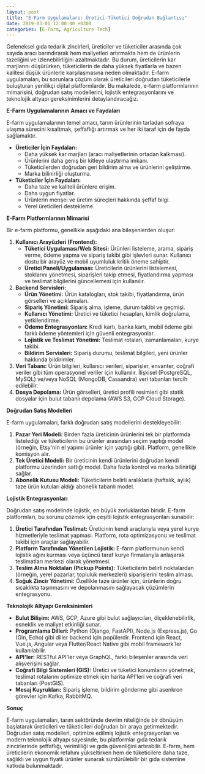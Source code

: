 ```yaml
---
layout: post
title: "E-Farm Uygulamaları: Üretici-Tüketici Doğrudan Bağlantısı"
date: 2019-03-01 12:00:00 +0300
categories: [E-Farm, Agriculture Tech]
---
```



Geleneksel gıda tedarik zincirleri, üreticiler ve tüketiciler arasında çok sayıda aracı barındırarak hem maliyetleri artırmakta hem de ürünlerin tazeliğini ve izlenebilirliğini azaltmaktadır. Bu durum, üreticilerin kar marjlarını düşürürken, tüketicilerin de daha yüksek fiyatlarla ve bazen kalitesi düşük ürünlerle karşılaşmasına neden olmaktadır. E-farm uygulamaları, bu sorunlara çözüm olarak üreticileri doğrudan tüketicilerle buluşturan yenilikçi dijital platformlardır. Bu makalede, e-farm platformlarının mimarisini, doğrudan satış modellerini, lojistik entegrasyonlarını ve teknolojik altyapı gereksinimlerini detaylandıracağız.

**E-Farm Uygulamalarının Amacı ve Faydaları**

E-farm uygulamalarının temel amacı, tarım ürünlerinin tarladan sofraya ulaşma sürecini kısaltmak, şeffaflığı artırmak ve her iki taraf için de fayda sağlamaktır.

*   **Üreticiler İçin Faydaları:**
    *   Daha yüksek kar marjları (aracı maliyetlerinin ortadan kalkması).
    *   Ürünlerini daha geniş bir kitleye ulaştırma imkanı.
    *   Tüketicilerden doğrudan geri bildirim alma ve ürünlerini geliştirme.
    *   Marka bilinirliği oluşturma.
*   **Tüketiciler İçin Faydaları:**
    *   Daha taze ve kaliteli ürünlere erişim.
    *   Daha uygun fiyatlar.
    *   Ürünlerin menşei ve üretim süreçleri hakkında şeffaf bilgi.
    *   Yerel üreticileri destekleme.

**E-Farm Platformlarının Mimarisi**

Bir e-farm platformu, genellikle aşağıdaki ana bileşenlerden oluşur:

1.  **Kullanıcı Arayüzleri (Frontend):**
    *   **Tüketici Uygulaması/Web Sitesi:** Ürünleri listeleme, arama, sipariş verme, ödeme yapma ve sipariş takibi gibi işlevleri sunar. Kullanıcı dostu bir arayüz ve mobil uyumluluk kritik öneme sahiptir.
    *   **Üretici Paneli/Uygulaması:** Üreticilerin ürünlerini listelemesi, stoklarını yönetmesi, siparişleri takip etmesi, fiyatlandırma yapması ve teslimat bilgilerini güncellemesi için kullanılır.
2.  **Backend Servisleri:**
    *   **Ürün Yönetimi:** Ürün katalogları, stok takibi, fiyatlandırma, ürün görselleri ve açıklamaları.
    *   **Sipariş Yönetimi:** Sipariş alma, işleme, durum takibi ve geçmişi.
    *   **Kullanıcı Yönetimi:** Üretici ve tüketici hesapları, kimlik doğrulama, yetkilendirme.
    *   **Ödeme Entegrasyonları:** Kredi kartı, banka kartı, mobil ödeme gibi farklı ödeme yöntemleri için güvenli entegrasyonlar.
    *   **Lojistik ve Teslimat Yönetimi:** Teslimat rotaları, zamanlamaları, kurye takibi.
    *   **Bildirim Servisleri:** Sipariş durumu, teslimat bilgileri, yeni ürünler hakkında bildirimler.
3.  **Veri Tabanı:** Ürün bilgileri, kullanıcı verileri, siparişler, envanter, coğrafi veriler gibi tüm operasyonel veriler için kullanılır. İlişkisel (PostgreSQL, MySQL) ve/veya NoSQL (MongoDB, Cassandra) veri tabanları tercih edilebilir.
4.  **Dosya Depolama:** Ürün görselleri, üretici profili resimleri gibi statik dosyalar için bulut tabanlı depolama (AWS S3, GCP Cloud Storage).

**Doğrudan Satış Modelleri**

E-farm uygulamaları, farklı doğrudan satış modellerini destekleyebilir:

1.  **Pazar Yeri Modeli:** Birden fazla üreticinin ürünlerini tek bir platformda listelediği ve tüketicilerin bu ürünler arasından seçim yaptığı model (örneğin, Etsy'nin el yapımı ürünler için yaptığı gibi). Platform, genellikle komisyon alır.
2.  **Tek Üretici Modeli:** Bir üreticinin kendi ürünlerini doğrudan kendi platformu üzerinden sattığı model. Daha fazla kontrol ve marka bilinirliği sağlar.
3.  **Abonelik Kutusu Modeli:** Tüketicilerin belirli aralıklarla (haftalık, aylık) taze ürün kutuları aldığı abonelik tabanlı model.

**Lojistik Entegrasyonları**

Doğrudan satış modelinde lojistik, en büyük zorluklardan biridir. E-farm platformları, bu sorunu çözmek için çeşitli lojistik entegrasyonları sunabilir:

1.  **Üretici Tarafından Teslimat:** Üreticinin kendi araçlarıyla veya yerel kurye hizmetleriyle teslimat yapması. Platform, rota optimizasyonu ve teslimat takibi için araçlar sağlayabilir.
2.  **Platform Tarafından Yönetilen Lojistik:** E-farm platformunun kendi lojistik ağını kurması veya üçüncü taraf kurye firmalarıyla anlaşarak teslimatları merkezi olarak yönetmesi.
3.  **Teslim Alma Noktaları (Pickup Points):** Tüketicilerin belirli noktalardan (örneğin, yerel pazarlar, topluluk merkezleri) siparişlerini teslim alması.
4.  **Soğuk Zincir Yönetimi:** Özellikle taze ürünler için, ürünlerin doğru sıcaklıkta taşınmasını ve depolanmasını sağlayacak çözümlerin entegrasyonu.

**Teknolojik Altyapı Gereksinimleri**

*   **Bulut Bilişim:** AWS, GCP, Azure gibi bulut sağlayıcıları, ölçeklenebilirlik, esneklik ve maliyet etkinliği sunar.
*   **Programlama Dilleri:** Python (Django, FastAPI), Node.js (Express.js), Go (Gin, Echo) gibi diller backend için popülerdir. Frontend için React, Vue.js, Angular veya Flutter/React Native gibi mobil framework'ler kullanılabilir.
*   **API'ler:** RESTful API'ler veya GraphQL, farklı bileşenler arasında veri alışverişini sağlar.
*   **Coğrafi Bilgi Sistemleri (GIS):** Üretici ve tüketici konumlarını yönetmek, teslimat rotalarını optimize etmek için harita API'leri ve coğrafi veri tabanları (PostGIS).
*   **Mesaj Kuyrukları:** Sipariş işleme, bildirim gönderme gibi asenkron görevler için Kafka, RabbitMQ.

**Sonuç**

E-farm uygulamaları, tarım sektöründe devrim niteliğinde bir dönüşüm başlatarak üreticileri ve tüketicileri doğrudan bir araya getirmektedir. Doğrudan satış modelleri, optimize edilmiş lojistik entegrasyonları ve modern teknolojik altyapı sayesinde, bu platformlar gıda tedarik zincirlerinde şeffaflığı, verimliliği ve gıda güvenliğini artırabilir. E-farm, hem üreticilerin ekonomik refahını yükseltirken hem de tüketicilere daha taze, sağlıklı ve uygun fiyatlı ürünler sunarak sürdürülebilir bir gıda sistemine katkıda bulunmaktadır.